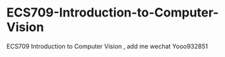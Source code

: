# ECS709-Introduction-to-Computer-Vision
ECS709  Introduction to Computer Vision , add me wechat Yooo932851

